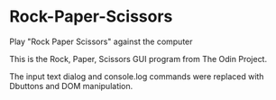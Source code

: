 # Rock-Paper-Scissors
Play "Rock Paper Scissors" against the computer

This is the Rock, Paper, Scissors GUI program from The Odin Project.

The input text dialog and console.log commands were replaced with Dbuttons and DOM manipulation.
